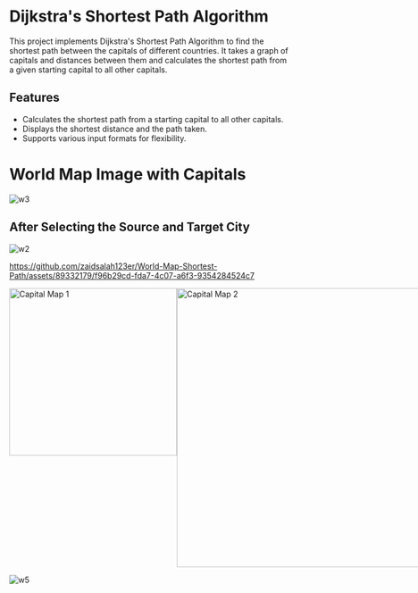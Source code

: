 # Dijkstra's Shortest Path Algorithm
This project implements Dijkstra's Shortest Path Algorithm to find the shortest path between the capitals of different countries. It takes a graph of capitals and distances between them and calculates the shortest path from a given starting capital to all other capitals.

## Features 
- Calculates the shortest path from a starting capital to all other capitals.
- Displays the shortest distance and the path taken.
- Supports various input formats for flexibility.


# World Map Image with Capitals
![w3](https://github.com/zaidsalah123er/World-Map-Shortest-Path/assets/89332179/855e6f64-cd4c-4ca2-9b70-90a281fa7d29)

## After Selecting the Source and Target City 
![w2](https://github.com/zaidsalah123er/World-Map-Shortest-Path/assets/89332179/a3334ebf-0103-4526-ac5e-3d19839287be)

https://github.com/zaidsalah123er/World-Map-Shortest-Path/assets/89332179/f96b29cd-fda7-4c07-a6f3-9354284524c7


<div style="display: flex; flex-direction: row;">
  <img src="https://github.com/zaidsalah123er/World-Map-Shortest-Path/assets/89332179/96880dd5-f9c2-44f0-8e39-898cf49be024" alt="Capital Map 1" width="300"/>
  <img src="https://github.com/zaidsalah123er/World-Map-Shortest-Path/assets/89332179/0c006638-b3f6-4cdf-9989-0dc6d7cd67db" alt="Capital Map 2" width="500"/>
</div>

![w5](https://github.com/zaidsalah123er/World-Map-Shortest-Path/assets/89332179/0c006638-b3f6-4cdf-9989-0dc6d7cd67db)
